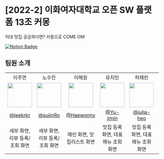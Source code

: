 # [2022-2] 이화여자대학교 오픈 SW 플랫폼 13조 커몽
이대 맛집 궁금하다면? 커몽으로 COME ON! 


[![Notion Badge](https://img.shields.io/badge/-Notion-92a8d1?logo=notion&logoColor=white&link=https://yeonnsu.notion.site/KBSC-3c256032d1b340c89fcd9081ba2388a4)](https://osp22.notion.site/b250e72c8dd747c99fa19ac56573e341)

## 팀원 소개 
<table cellspacing="0" cellpadding="0" width="100%">
  <tr width="100%">
    <td align="center">
      <a>이주연</a>
    </td>
    <td align="center">
      <a>노수진</a>
    </td>
    <td align="center">
      <a>이해원</a>
    </td>
    <td align="center">
      <a>유지민</a>
    </td>
    <td align="center">
      <a>허채린</a>
    </td>
    <td align="center">
      <a>황재령</a>
    </td>
  </tr>
   <tr width="100%">
    <td align="center">
      <img src="https://user-images.githubusercontent.com/94354545/197943299-23693d7a-cf6a-4dc2-ae81-634df461896a.PNG" width="80px"/>
    </td>
    <td align="center">
      <img src="https://user-images.githubusercontent.com/94354545/197943284-efc14202-a8b6-4f5f-bc21-3af09bfb8acb.PNG" width="80px"/>
    </td>
    <td align="center">
      <img src="https://user-images.githubusercontent.com/94354545/197942728-9696e298-c9a9-4128-a8cd-08a23d2cf0eb.png" width="80px"/>
    </td>
    <td align="center">
      <img src="https://user-images.githubusercontent.com/94354545/197943293-7dc9f577-cbcc-4454-b7a6-aa0c346610d9.PNG" width="80px"/>
    </td>
    <td align="center">
      <img src="https://user-images.githubusercontent.com/94354545/197943288-2f89c150-336d-4927-ab46-fa06221a942c.PNG" width="80px"/>
    </td>
    <td align="center">
      <img src="https://user-images.githubusercontent.com/94354545/197943291-b155714d-eb85-4e56-a24a-b994912ab3c3.PNG" width="80px"/>
    </td>
  </tr><tr width="100%">
    <td align="center">
      <a href="https://github.com/leekrkr">@leekrkr</a>
    </td>
    <td align="center">
      <a href="https://github.com/sujinRo">@sujinRo</a>
    </td>
    <td align="center">
      <a href="https://github.com/Haewonny">@Haewonny</a>
    </td>
    <td align="center">
      <a href="https://github.com/Yu-jimin">@Yu-jimin</a>
    </td>
    <td align="center">
      <a href="https://github.com/julia-heo">@julia-heo</a>
    </td>
    <td align="center">
      <a href="https://github.com/Hwang-Jaeryeong">@Hwang-Jaeryeong</a>
    </td>
  </tr>
  <tr width="100%">
    <td align="center">
      <a>세부 화면, 리뷰 등록/조회 화면</a>
    </td>
    <td align="center">
      <a>세부 화면, 리뷰 등록/조회 화면</a>
    </td>
    <td align="center">
      <a>메인 화면, 맛집리스트 화면</a>
    </td>
    <td align="center">
      <a>맛집 등록 화면, 대표메뉴 조회 화면</a>
    </td>
    <td align="center">
      <a>맛집 등록 화면, 대표메뉴 조회 화면</a>
    </td>
    <td align="center">
      <a>메인 화면, 맛집리스트 화면</a>
    </td>
  </tr>

</table>
